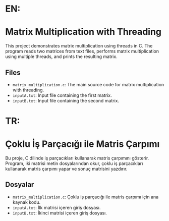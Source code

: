 # **EN:**

# Matrix Multiplication with Threading

This project demonstrates matrix multiplication using threads in C. The program reads two matrices from text files, performs matrix multiplication using multiple threads, and prints the resulting matrix.

## Files

- `matrix_multiplication.c`: The main source code for matrix multiplication with threading.
- `inputA.txt`: Input file containing the first matrix.
- `inputB.txt`: Input file containing the second matrix.

# **TR:**
# Çoklu İş Parçacığı ile Matris Çarpımı

Bu proje, C dilinde iş parçacıkları kullanarak matris çarpımını gösterir. Program, iki matrisi metin dosyalarından okur, çoklu iş parçacıkları kullanarak matris çarpımı yapar ve sonuç matrisini yazdırır.

## Dosyalar

- `matrix_multiplication.c`: Çoklu iş parçacığı ile matris çarpımı için ana kaynak kodu.
- `inputA.txt`: İlk matrisi içeren giriş dosyası.
- `inputB.txt`: İkinci matrisi içeren giriş dosyası.
